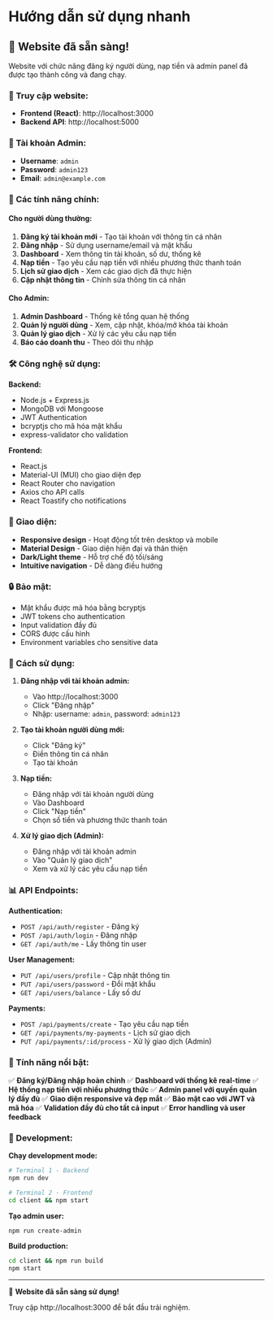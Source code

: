 # Hướng dẫn sử dụng nhanh

## 🚀 Website đã sẵn sàng!

Website với chức năng đăng ký người dùng, nạp tiền và admin panel đã được tạo thành công và đang chạy.

### 📍 Truy cập website:
- **Frontend (React)**: http://localhost:3000
- **Backend API**: http://localhost:5000

### 👤 Tài khoản Admin:
- **Username**: `admin`
- **Password**: `admin123`
- **Email**: `admin@example.com`

### 🔧 Các tính năng chính:

#### Cho người dùng thường:
1. **Đăng ký tài khoản mới** - Tạo tài khoản với thông tin cá nhân
2. **Đăng nhập** - Sử dụng username/email và mật khẩu
3. **Dashboard** - Xem thông tin tài khoản, số dư, thống kê
4. **Nạp tiền** - Tạo yêu cầu nạp tiền với nhiều phương thức thanh toán
5. **Lịch sử giao dịch** - Xem các giao dịch đã thực hiện
6. **Cập nhật thông tin** - Chỉnh sửa thông tin cá nhân

#### Cho Admin:
1. **Admin Dashboard** - Thống kê tổng quan hệ thống
2. **Quản lý người dùng** - Xem, cập nhật, khóa/mở khóa tài khoản
3. **Quản lý giao dịch** - Xử lý các yêu cầu nạp tiền
4. **Báo cáo doanh thu** - Theo dõi thu nhập

### 🛠️ Công nghệ sử dụng:

**Backend:**
- Node.js + Express.js
- MongoDB với Mongoose
- JWT Authentication
- bcryptjs cho mã hóa mật khẩu
- express-validator cho validation

**Frontend:**
- React.js
- Material-UI (MUI) cho giao diện đẹp
- React Router cho navigation
- Axios cho API calls
- React Toastify cho notifications

### 📱 Giao diện:
- **Responsive design** - Hoạt động tốt trên desktop và mobile
- **Material Design** - Giao diện hiện đại và thân thiện
- **Dark/Light theme** - Hỗ trợ chế độ tối/sáng
- **Intuitive navigation** - Dễ dàng điều hướng

### 🔒 Bảo mật:
- Mật khẩu được mã hóa bằng bcryptjs
- JWT tokens cho authentication
- Input validation đầy đủ
- CORS được cấu hình
- Environment variables cho sensitive data

### 🚀 Cách sử dụng:

1. **Đăng nhập với tài khoản admin:**
   - Vào http://localhost:3000
   - Click "Đăng nhập"
   - Nhập: username: `admin`, password: `admin123`

2. **Tạo tài khoản người dùng mới:**
   - Click "Đăng ký"
   - Điền thông tin cá nhân
   - Tạo tài khoản

3. **Nạp tiền:**
   - Đăng nhập với tài khoản người dùng
   - Vào Dashboard
   - Click "Nạp tiền"
   - Chọn số tiền và phương thức thanh toán

4. **Xử lý giao dịch (Admin):**
   - Đăng nhập với tài khoản admin
   - Vào "Quản lý giao dịch"
   - Xem và xử lý các yêu cầu nạp tiền

### 📊 API Endpoints:

**Authentication:**
- `POST /api/auth/register` - Đăng ký
- `POST /api/auth/login` - Đăng nhập
- `GET /api/auth/me` - Lấy thông tin user

**User Management:**
- `PUT /api/users/profile` - Cập nhật thông tin
- `PUT /api/users/password` - Đổi mật khẩu
- `GET /api/users/balance` - Lấy số dư

**Payments:**
- `POST /api/payments/create` - Tạo yêu cầu nạp tiền
- `GET /api/payments/my-payments` - Lịch sử giao dịch
- `PUT /api/payments/:id/process` - Xử lý giao dịch (Admin)

### 🎯 Tính năng nổi bật:

✅ **Đăng ký/Đăng nhập hoàn chỉnh**
✅ **Dashboard với thống kê real-time**
✅ **Hệ thống nạp tiền với nhiều phương thức**
✅ **Admin panel với quyền quản lý đầy đủ**
✅ **Giao diện responsive và đẹp mắt**
✅ **Bảo mật cao với JWT và mã hóa**
✅ **Validation đầy đủ cho tất cả input**
✅ **Error handling và user feedback**

### 🔧 Development:

**Chạy development mode:**
```bash
# Terminal 1 - Backend
npm run dev

# Terminal 2 - Frontend
cd client && npm start
```

**Tạo admin user:**
```bash
npm run create-admin
```

**Build production:**
```bash
cd client && npm run build
npm start
```

---

🎉 **Website đã sẵn sàng sử dụng!** 

Truy cập http://localhost:3000 để bắt đầu trải nghiệm.
